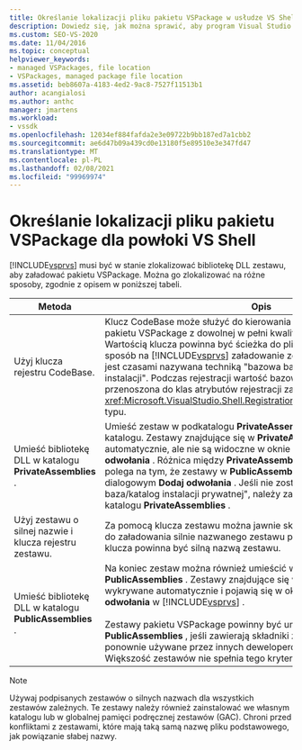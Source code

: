 ```yaml
---
title: Określanie lokalizacji pliku pakietu VSPackage w usłudze VS Shell | Microsoft Docs
description: Dowiedz się, jak można sprawić, aby program Visual Studio mógł zlokalizować bibliotekę DLL zestawu, aby załadować pakietu VSPackage.
ms.custom: SEO-VS-2020
ms.date: 11/04/2016
ms.topic: conceptual
helpviewer_keywords:
- managed VSPackages, file location
- VSPackages, managed package file location
ms.assetid: beb8607a-4183-4ed2-9ac8-7527f11513b1
author: acangialosi
ms.author: anthc
manager: jmartens
ms.workload:
- vssdk
ms.openlocfilehash: 12034ef884fafda2e3e09722b9bb187ed7a1cbb2
ms.sourcegitcommit: ae6d47b09a439cd0e13180f5e89510e3e347fd47
ms.translationtype: MT
ms.contentlocale: pl-PL
ms.lasthandoff: 02/08/2021
ms.locfileid: "99969974"
---
```

# <a name="specifying-vspackage-file-location-to-the-vs-shell"></a>Określanie lokalizacji pliku pakietu VSPackage dla powłoki VS Shell
[!INCLUDE[vsprvs](../../code-quality/includes/vsprvs_md.md)] musi być w stanie zlokalizować bibliotekę DLL zestawu, aby załadować pakietu VSPackage. Można go zlokalizować na różne sposoby, zgodnie z opisem w poniższej tabeli.

| Metoda | Opis |
| - | - |
| Użyj klucza rejestru CodeBase. | Klucz CodeBase może służyć do kierowania [!INCLUDE[vsprvs](../../code-quality/includes/vsprvs_md.md)] zestawu pakietu VSPackage z dowolnej w pełni kwalifikowanej ścieżki pliku. Wartością klucza powinna być ścieżka do pliku DLL. Jest to najlepszy sposób na [!INCLUDE[vsprvs](../../code-quality/includes/vsprvs_md.md)] załadowanie zestawu pakietów. Ta technika jest czasami nazywana techniką "bazowa baza kodu/prywatny katalog instalacji". Podczas rejestracji wartość bazowej bazy danych jest przenoszona do klas atrybutów rejestracji za pomocą wystąpienia <xref:Microsoft.VisualStudio.Shell.RegistrationAttribute.RegistrationContext> typu. |
| Umieść bibliotekę DLL w katalogu **PrivateAssemblies** . | Umieść zestaw w podkatalogu **PrivateAssemblies** [!INCLUDE[vsprvs](../../code-quality/includes/vsprvs_md.md)] katalogu. Zestawy znajdujące się w **PrivateAssemblies** są wykrywane automatycznie, ale nie są widoczne w oknie dialogowym **Dodaj odwołania** . Różnica między **PrivateAssemblies** i **PublicAssemblies** polega na tym, że zestawy w **PublicAssemblies** są wyliczane w oknie dialogowym **Dodaj odwołania** . Jeśli nie zostanie użyta technika "bazowa baza/katalog instalacji prywatnej", należy zainstalować program w katalogu **PrivateAssemblies** . |
| Użyj zestawu o silnej nazwie i klucza rejestru zestawu. | Za pomocą klucza zestawu można jawnie skierować [!INCLUDE[vsprvs](../../code-quality/includes/vsprvs_md.md)] do załadowania silnie nazwanego zestawu pakietu VSPackage. Wartość klucza powinna być silną nazwą zestawu. |
| Umieść bibliotekę DLL w katalogu **PublicAssemblies** . | Na koniec zestaw można również umieścić w podkatalogu **PublicAssemblies** . Zestawy znajdujące się w **PublicAssemblies** są wykrywane automatycznie i pojawią się w oknie dialogowym **Dodaj odwołania** w [!INCLUDE[vsprvs](../../code-quality/includes/vsprvs_md.md)] .<br /><br /> Zestawy pakietu VSPackage powinny być umieszczane w katalogu **PublicAssemblies** , jeśli zawierają składniki zarządzane, które mają być ponownie używane przez innych deweloperów pakietu VSPackage. Większość zestawów nie spełnia tego kryterium. |

> [!NOTE]
> Używaj podpisanych zestawów o silnych nazwach dla wszystkich zestawów zależnych. Te zestawy należy również zainstalować we własnym katalogu lub w globalnej pamięci podręcznej zestawów (GAC). Chroni przed konfliktami z zestawami, które mają taką samą nazwę pliku podstawowego, jak powiązanie słabej nazwy.
